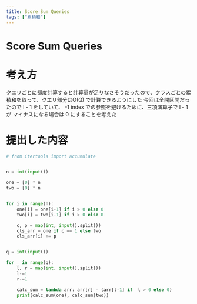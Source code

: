 ```yaml
---
title: Score Sum Queries
tags: ["累積和"]
---
```


# Score Sum Queries

# 考え方

クエリごとに都度計算すると計算量が足りなさそうだったので、クラスごとの累積和を取って、クエリ部分はO(Q) で計算できるようにした
今回は全開区間だったので l - 1 をしていて、 -1 index での参照を避けるために、三項演算子で l - 1 が マイナスになる場合は 0 にすることを考えた


# 提出した内容

```python
# from itertools import accumulate


n = int(input())

one = [0] * n 
two = [0] * n


for i in range(n):
    one[i] = one[i-1] if i > 0 else 0
    two[i] = two[i-1] if i > 0 else 0

    c, p = map(int, input().split())
    cls_arr = one if c == 1 else two
    cls_arr[i] += p


q = int(input())

for _ in range(q):
    l, r = map(int, input().split())
    l-=1
    r-=1

    calc_sum = lambda arr: arr[r] - (arr[l-1] if  l > 0 else 0)
    print(calc_sum(one), calc_sum(two))
```